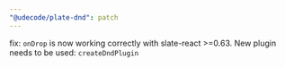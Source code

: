 ```yaml
---
"@udecode/plate-dnd": patch
---
```


fix: `onDrop` is now working correctly with slate-react >=0.63. New plugin needs to be used: `createDndPlugin`
